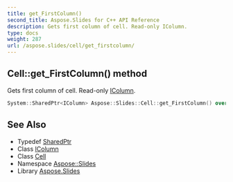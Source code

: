```yaml
---
title: get_FirstColumn()
second_title: Aspose.Slides for C++ API Reference
description: Gets first column of cell. Read-only IColumn.
type: docs
weight: 287
url: /aspose.slides/cell/get_firstcolumn/
---
```

## Cell::get_FirstColumn() method


Gets first column of cell. Read-only [IColumn](../../icolumn/).

```cpp
System::SharedPtr<IColumn> Aspose::Slides::Cell::get_FirstColumn() override
```

## See Also

* Typedef [SharedPtr](../../../system/sharedptr/)
* Class [IColumn](../../icolumn/)
* Class [Cell](../)
* Namespace [Aspose::Slides](../../)
* Library [Aspose.Slides](../../../)